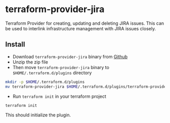 # terraform-provider-jira
Terraform Provider for creating, updating and deleting JIRA issues.
This can be used to interlink infrastructure management with JIRA issues closely.

## Install

* Download `terraform-provider-jira` binary from [Github](https://github.com/anubhavmishra/terraform-provider-jira/releases)
* Unzip the zip file
* Then move `terraform-provider-jira` binary to `$HOME/.terraform.d/plugins` directory

```bash
mkdir -p $HOME/.terraform.d/plugins
mv terraform-provider-jira $HOME/.terraform.d/plugins/terraform-provider-jira

```

* Run `terraform init` in your terraform project

```bash
terraform init
```

This should initialize the plugin.



